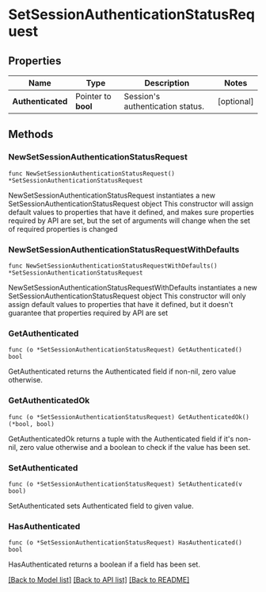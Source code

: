 # SetSessionAuthenticationStatusRequest

## Properties

Name | Type | Description | Notes
------------ | ------------- | ------------- | -------------
**Authenticated** | Pointer to **bool** | Session&#39;s authentication status. | [optional] 

## Methods

### NewSetSessionAuthenticationStatusRequest

`func NewSetSessionAuthenticationStatusRequest() *SetSessionAuthenticationStatusRequest`

NewSetSessionAuthenticationStatusRequest instantiates a new SetSessionAuthenticationStatusRequest object
This constructor will assign default values to properties that have it defined,
and makes sure properties required by API are set, but the set of arguments
will change when the set of required properties is changed

### NewSetSessionAuthenticationStatusRequestWithDefaults

`func NewSetSessionAuthenticationStatusRequestWithDefaults() *SetSessionAuthenticationStatusRequest`

NewSetSessionAuthenticationStatusRequestWithDefaults instantiates a new SetSessionAuthenticationStatusRequest object
This constructor will only assign default values to properties that have it defined,
but it doesn't guarantee that properties required by API are set

### GetAuthenticated

`func (o *SetSessionAuthenticationStatusRequest) GetAuthenticated() bool`

GetAuthenticated returns the Authenticated field if non-nil, zero value otherwise.

### GetAuthenticatedOk

`func (o *SetSessionAuthenticationStatusRequest) GetAuthenticatedOk() (*bool, bool)`

GetAuthenticatedOk returns a tuple with the Authenticated field if it's non-nil, zero value otherwise
and a boolean to check if the value has been set.

### SetAuthenticated

`func (o *SetSessionAuthenticationStatusRequest) SetAuthenticated(v bool)`

SetAuthenticated sets Authenticated field to given value.

### HasAuthenticated

`func (o *SetSessionAuthenticationStatusRequest) HasAuthenticated() bool`

HasAuthenticated returns a boolean if a field has been set.


[[Back to Model list]](../README.md#documentation-for-models) [[Back to API list]](../README.md#documentation-for-api-endpoints) [[Back to README]](../README.md)


